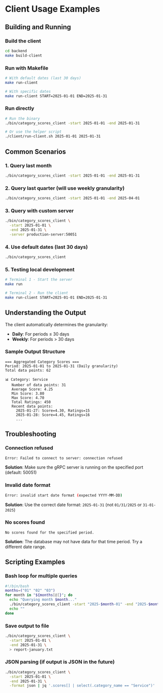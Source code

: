 # Client Usage Examples

## Building and Running

### Build the client
```bash
cd backend
make build-client
```

### Run with Makefile
```bash
# With default dates (last 30 days)
make run-client

# With specific dates
make run-client START=2025-01-01 END=2025-01-31
```

### Run directly
```bash
# Run the binary
./bin/category_scores_client -start 2025-01-01 -end 2025-01-31

# Or use the helper script
./client/run-client.sh 2025-01-01 2025-01-31
```

## Common Scenarios

### 1. Query last month
```bash
./bin/category_scores_client -start 2025-01-01 -end 2025-01-31
```

### 2. Query last quarter (will use weekly granularity)
```bash
./bin/category_scores_client -start 2025-01-01 -end 2025-04-01
```

### 3. Query with custom server
```bash
./bin/category_scores_client \
  -start 2025-01-01 \
  -end 2025-01-31 \
  -server production-server:50051
```

### 4. Use default dates (last 30 days)
```bash
./bin/category_scores_client
```

### 5. Testing local development
```bash
# Terminal 1 - Start the server
make run

# Terminal 2 - Run the client
make run-client START=2025-01-01 END=2025-01-31
```

## Understanding the Output

The client automatically determines the granularity:
- **Daily**: For periods ≤ 30 days
- **Weekly**: For periods > 30 days

### Sample Output Structure
```
=== Aggregated Category Scores ===
Period: 2025-01-01 to 2025-01-31 (Daily granularity)
Total data points: 62

📊 Category: Service
   Number of data points: 31
   Average Score: 4.25
   Min Score: 3.80
   Max Score: 4.70
   Total Ratings: 450
   Recent data points:
     2025-01-27: Score=4.30, Ratings=15
     2025-01-28: Score=4.45, Ratings=16
     ...
```

## Troubleshooting

### Connection refused
```bash
Error: Failed to connect to server: connection refused
```
**Solution**: Make sure the gRPC server is running on the specified port (default: 50051)

### Invalid date format
```bash
Error: invalid start date format (expected YYYY-MM-DD)
```
**Solution**: Use the correct date format: `2025-01-31` (not `01/31/2025` or `31-01-2025`)

### No scores found
```
No scores found for the specified period.
```
**Solution**: The database may not have data for that time period. Try a different date range.

## Scripting Examples

### Bash loop for multiple queries
```bash
#!/bin/bash
months=("01" "02" "03")
for month in "${months[@]}"; do
  echo "Querying month $month..."
  ./bin/category_scores_client -start "2025-$month-01" -end "2025-$month-28"
  echo ""
done
```

### Save output to file
```bash
./bin/category_scores_client \
  -start 2025-01-01 \
  -end 2025-01-31 \
  > report-january.txt
```

### JSON parsing (if output is JSON in the future)
```bash
./bin/category_scores_client \
  -start 2025-01-01 \
  -end 2025-01-31 \
  -format json | jq '.scores[] | select(.category_name == "Service")'
```

